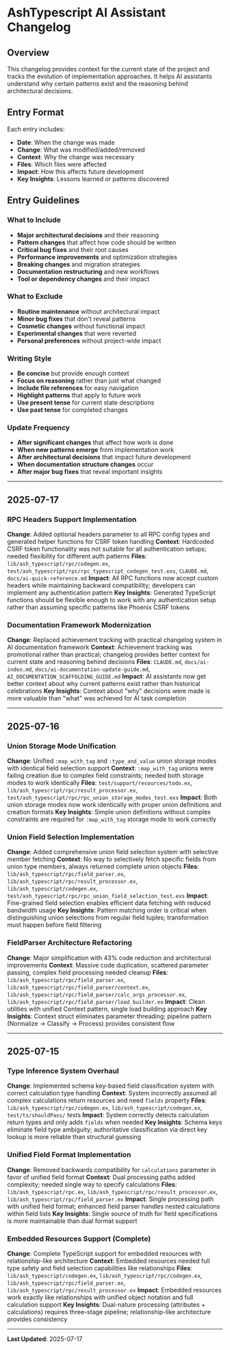 # AshTypescript AI Assistant Changelog

## Overview

This changelog provides context for the current state of the project and tracks the evolution of implementation approaches. It helps AI assistants understand why certain patterns exist and the reasoning behind architectural decisions.

## Entry Format

Each entry includes:
- **Date**: When the change was made
- **Change**: What was modified/added/removed
- **Context**: Why the change was necessary
- **Files**: Which files were affected
- **Impact**: How this affects future development
- **Key Insights**: Lessons learned or patterns discovered

## Entry Guidelines

### What to Include
- **Major architectural decisions** and their reasoning
- **Pattern changes** that affect how code should be written
- **Critical bug fixes** and their root causes
- **Performance improvements** and optimization strategies
- **Breaking changes** and migration strategies
- **Documentation restructuring** and new workflows
- **Tool or dependency changes** and their impact

### What to Exclude
- **Routine maintenance** without architectural impact
- **Minor bug fixes** that don't reveal patterns
- **Cosmetic changes** without functional impact
- **Experimental changes** that were reverted
- **Personal preferences** without project-wide impact

### Writing Style
- **Be concise** but provide enough context
- **Focus on reasoning** rather than just what changed
- **Include file references** for easy navigation
- **Highlight patterns** that apply to future work
- **Use present tense** for current state descriptions
- **Use past tense** for completed changes

### Update Frequency
- **After significant changes** that affect how work is done
- **When new patterns emerge** from implementation work
- **After architectural decisions** that impact future development
- **When documentation structure changes** occur
- **After major bug fixes** that reveal important insights

---

## 2025-07-17

### RPC Headers Support Implementation
**Change**: Added optional headers parameter to all RPC config types and generated helper functions for CSRF token handling
**Context**: Hardcoded CSRF token functionality was not suitable for all authentication setups; needed flexibility for different auth patterns
**Files**: `lib/ash_typescript/rpc/codegen.ex`, `test/ash_typescript/rpc/rpc_typescript_codegen_test.exs`, `CLAUDE.md`, `docs/ai-quick-reference.md`
**Impact**: All RPC functions now accept custom headers while maintaining backward compatibility; developers can implement any authentication pattern
**Key Insights**: Generated TypeScript functions should be flexible enough to work with any authentication setup rather than assuming specific patterns like Phoenix CSRF tokens

### Documentation Framework Modernization
**Change**: Replaced achievement tracking with practical changelog system in AI documentation framework
**Context**: Achievement tracking was promotional rather than practical; changelog provides better context for current state and reasoning behind decisions
**Files**: `CLAUDE.md`, `docs/ai-index.md`, `docs/ai-documentation-update-guide.md`, `AI_DOCUMENTATION_SCAFFOLDING_GUIDE.md`
**Impact**: AI assistants now get better context about why current patterns exist rather than historical celebrations
**Key Insights**: Context about "why" decisions were made is more valuable than "what" was achieved for AI task completion

---

## 2025-07-16

### Union Storage Mode Unification
**Change**: Unified `:map_with_tag` and `:type_and_value` union storage modes with identical field selection support
**Context**: `:map_with_tag` unions were failing creation due to complex field constraints; needed both storage modes to work identically
**Files**: `test/support/resources/todo.ex`, `lib/ash_typescript/rpc/result_processor.ex`, `test/ash_typescript/rpc/rpc_union_storage_modes_test.exs`
**Impact**: Both union storage modes now work identically with proper union definitions and creation formats
**Key Insights**: Simple union definitions without complex constraints are required for `:map_with_tag` storage mode to work correctly

### Union Field Selection Implementation
**Change**: Added comprehensive union field selection system with selective member fetching
**Context**: No way to selectively fetch specific fields from union type members, always returned complete union objects
**Files**: `lib/ash_typescript/rpc/field_parser.ex`, `lib/ash_typescript/rpc/result_processor.ex`, `lib/ash_typescript/codegen.ex`, `test/ash_typescript/rpc/rpc_union_field_selection_test.exs`
**Impact**: Fine-grained field selection enables efficient data fetching with reduced bandwidth usage
**Key Insights**: Pattern matching order is critical when distinguishing union selections from regular field tuples; transformation must happen before field filtering

### FieldParser Architecture Refactoring
**Change**: Major simplification with 43% code reduction and architectural improvements
**Context**: Massive code duplication, scattered parameter passing, complex field processing needed cleanup
**Files**: `lib/ash_typescript/rpc/field_parser.ex`, `lib/ash_typescript/rpc/field_parser/context.ex`, `lib/ash_typescript/rpc/field_parser/calc_args_processor.ex`, `lib/ash_typescript/rpc/field_parser/load_builder.ex`
**Impact**: Clean utilities with unified Context pattern, single load building approach
**Key Insights**: Context struct eliminates parameter threading; pipeline pattern (Normalize → Classify → Process) provides consistent flow

---

## 2025-07-15

### Type Inference System Overhaul
**Change**: Implemented schema key-based field classification system with correct calculation type handling
**Context**: System incorrectly assumed all complex calculations return resources and need `fields` property
**Files**: `lib/ash_typescript/rpc/codegen.ex`, `lib/ash_typescript/codegen.ex`, `test/ts/shouldPass/` tests
**Impact**: System correctly detects calculation return types and only adds `fields` when needed
**Key Insights**: Schema keys eliminate field type ambiguity; authoritative classification via direct key lookup is more reliable than structural guessing

### Unified Field Format Implementation
**Change**: Removed backwards compatibility for `calculations` parameter in favor of unified field format
**Context**: Dual processing paths added complexity; needed single way to specify calculations
**Files**: `lib/ash_typescript/rpc.ex`, `lib/ash_typescript/rpc/result_processor.ex`, `lib/ash_typescript/rpc/field_parser.ex`
**Impact**: Single processing path with unified field format; enhanced field parser handles nested calculations within field lists
**Key Insights**: Single source of truth for field specifications is more maintainable than dual format support

### Embedded Resources Support (Complete)
**Change**: Complete TypeScript support for embedded resources with relationship-like architecture
**Context**: Embedded resources needed full type safety and field selection capabilities like relationships
**Files**: `lib/ash_typescript/codegen.ex`, `lib/ash_typescript/rpc/codegen.ex`, `lib/ash_typescript/rpc/field_parser.ex`, `lib/ash_typescript/rpc/result_processor.ex`
**Impact**: Embedded resources work exactly like relationships with unified object notation and full calculation support
**Key Insights**: Dual-nature processing (attributes + calculations) requires three-stage pipeline; relationship-like architecture provides consistency

---

**Last Updated**: 2025-07-17